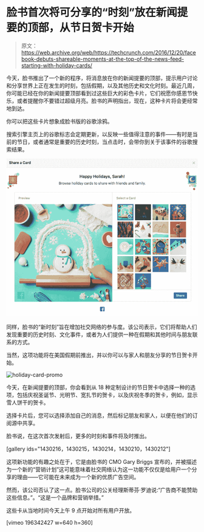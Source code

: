 # 脸书首次将可分享的“时刻”放在新闻提要的顶部，从节日贺卡开始 

> 原文：<https://web.archive.org/web/https://techcrunch.com/2016/12/20/facebook-debuts-shareable-moments-at-the-top-of-the-news-feed-starting-with-holiday-cards/>

今天，脸书推出了一个新的程序，将消息放在你的新闻提要的顶部，提示用户讨论和分享世界上正在发生的时刻，包括假期，以及其他历史和文化时刻。最近几周，你可能已经在你的新闻提要顶部看到过这些巨大的彩色卡片，它们祝愿你感恩节快乐，或者提醒你不要错过超级月亮。脸书的声明指出，现在，这种卡片将会更经常地到达。

你可以把这些卡片想象成脸书版的谷歌涂鸦。

搜索引擎主页上的谷歌标志会定期更新，以反映一些值得注意的事件——有时是当前的节日，或者通常是重要的历史时刻，当点击时，会带你到关于该事件的谷歌搜索结果。

![screen-shot-2016-12-20-at-9-36-35-am](img/9f3f93847b58cd22619dac509e107dee.png)

同样，脸书的“新时刻”旨在增加社交网络的参与度。该公司表示，它们将帮助人们发现重要的历史时刻、文化事件，或者为人们提供一种在假期和其他时间与朋友联系的方式。

当然，这项功能将在美国假期前推出，并以你可以与家人和朋友分享的节日贺卡开始。

![holiday-card-promo](img/2d5354b0368b4f2de30840f4525841b2.png)

今天，在新闻提要的顶部，你会看到从 18 种定制设计的节日贺卡中选择一种的选项，包括庆祝圣诞节、光明节、宽扎节的贺卡，以及庆祝冬季的贺卡，例如，显示雪人饼干的贺卡。

选择卡片后，您可以选择添加自己的消息，然后标记朋友和家人，以便在他们的订阅源中共享。

脸书说，在这次首次发射后，更多的时刻和事件将及时推出。

[gallery ids="1430216，1430215，1430214，1430210，1430212"]

这项新功能的有趣之处在于，它是由脸书的 CMO Gary Briggs 宣布的，并被描述为一个新的“营销计划”这可能意味着社交网络认为这一功能不仅仅是给用户一个分享的理由——它可能在未来成为一个新的优质广告空间。

然而，该公司否认了这一点。脸书公司的公关经理斯蒂芬·罗迪说:“广告商不能赞助这些信息。”。“这是一个品牌和营销举措。”

这些卡从当地时间今天上午 9 点开始对所有用户开放。

[vimeo 196342427 w=640 h=360]
